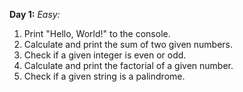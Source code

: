**Day 1:**
*Easy:*
1. Print "Hello, World!" to the console.
2. Calculate and print the sum of two given numbers.
3. Check if a given integer is even or odd.
4. Calculate and print the factorial of a given number.
5. Check if a given string is a palindrome.
